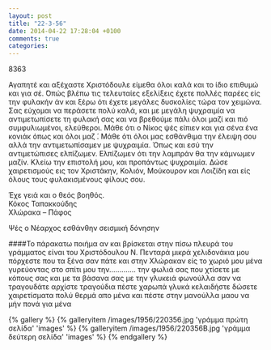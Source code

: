 ```yaml
---
layout: post
title: "22-3-56"
date: 2014-04-22 17:28:04 +0100
comments: true
categories: 
---
```


8363

Αγαπητέ και αξέχαστε Χριστόδουλε είμεθα όλοι καλά και το ίδιο επιθυμώ και για σέ.  ́Οπώς βλέπω τις τελευταίες εξελίξεις έχετε πολλές παρέες είς την φυλακήν άν και ξέρω ότι έχετε μεγάλες δυσκολίες τώρα τον χειμώνα. Σας εύχομαι να περάσετε πολύ καλά, και με μεγάλη ψυχραιμία να αντιμετωπίσετε τη φυλακή σας και να βρεθούμε πάλι όλοι μαζί και πιό συμφυλιωμένοι, ελεύθεροι. Μάθε ότι ο Νίκος ψές είπιεν και για σένα ένα κονιάκ όπως και όλοι μαζ ́. Μάθε ότι όλοι μας εσθάνθιμα την έλειψη σου αλλά την αντιμετωπίσαμεν με ψυχραιμία. Όπως και εσύ την αντιμετώπισες ελπίζωμεν. Ελπίζωμεν ότι την λαμπράν θα την κάμνωμεν μαζίν. Κλείω την επιστολή μου, και προπάντως ψυχραιμία. Δώσε χαιρετισμούς εις τον Χριστάκην, Κολιόν, Μούκουρον και Λοιζίδη και είς όλους τους φυλακισμένους φίλους σου.

Έχε γειά και ο θεός βοηθός.<br/>
Κόκος Ταπακκούδης<br/>
Χλώρακα – Πάφος

Ψές ο Νέαρχος εσθάνθην σεισμική δόνησην


####Το πάρακατω ποιήμα αν και βρίσκεται στην πίσω πλευρά του γράμματος είναι του Χριστόδουλου Ν. Πενταρά
	μικρά χελιδονάκια μου πόρχεστε που τα ξένα
	σαν πάτε και στην Χλώρακαν είς το χωριό μου μένα
	γυρεύοντας στο σπίτι μου την............. την φωλιά σας
	που χτίσετε με κόπους σας και με τα βάσανα σας
	με την γλυκειά φωνούλλα σαν να τραγουδάτε αρχίστε
	τραγούδια πέστε χαρωπά γλυκά κελαιδήστε
	δώσετε χαιρετίσματα πολύ θερμά απο μένα
	και πέστε στην μανούλλα μαου να μήν πονά για μένα

{% gallery %}
  {% galleryitem /images/1956/220356.jpg 'γράμμα πρώτη σελίδα' 'images' %}
  {% galleryitem /images/1956/220356B.jpg 'γράμμα δεύτερη σελίδα' 'images' %}
{% endgallery %}
